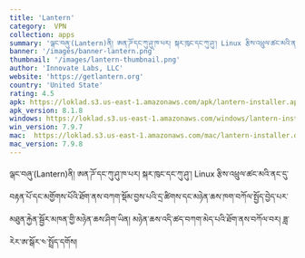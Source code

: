```yaml
---
title: 'Lantern'
category:  VPN
collection: apps
summary: 'ལྒང་བཞུ་(Lantern)ནི། ཨན་ཌོ་དང་ཀུ་ཤུ་ཁ་པར། སྐར་ཁུང་དང་ཀུ་ཤུ་། Linux རྩིས་འཕྲུལ་ཚང་མའི་ནང་དུ་བརྟན་པོ་དང་མགྱོགས་པོའི་ཐོག་ནས་བཀག་སྡོམ་བྱས་པའི་དྲ་ཚིགས་དང་མཉེན་ཆས་ཁག་བཀོལ་སྤྱོད་བྱེད་པར་མཐུན་རྐྱེན་སྦྱོར་མཁན་གྱི་མཉེན་ཆས་ཤིག་ཡིན། མཉེན་ཆས་འདི་ཚད་བཀག་མེད་པའི་ཐོག་ནས་བཀོལ་བར། ཟླ་རེར་ཨ་སྒོར་༤་སྤྲོད་དགོས།'
banner: '/images/banner-lantern.png'
thumbnail: '/images/lantern-thumbnail.png'
author: 'Innovate Labs, LLC'
website: 'https://getlantern.org'
country: 'United State'
rating: 4.5
apk: https://loklad.s3.us-east-1.amazonaws.com/apk/lantern-installer.apk
apk_version: 8.1.8
windows: https://loklad.s3.us-east-1.amazonaws.com/windows/lantern-installer.exe
win_version: 7.9.7
mac:  https://loklad.s3.us-east-1.amazonaws.com/mac/lantern-installer.dmg
mac_version: 7.9.8
---
```


ལྒང་བཞུ་(Lantern)ནི། ཨན་ཌོ་དང་ཀུ་ཤུ་ཁ་པར། སྐར་ཁུང་དང་ཀུ་ཤུ་། Linux རྩིས་འཕྲུལ་ཚང་མའི་ནང་དུ་བརྟན་པོ་དང་མགྱོགས་པོའི་ཐོག་ནས་བཀག་སྡོམ་བྱས་པའི་དྲ་ཚིགས་དང་མཉེན་ཆས་ཁག་བཀོལ་སྤྱོད་བྱེད་པར་མཐུན་རྐྱེན་སྦྱོར་མཁན་གྱི་མཉེན་ཆས་ཤིག་ཡིན། མཉེན་ཆས་འདི་ཚད་བཀག་མེད་པའི་ཐོག་ནས་བཀོལ་བར། ཟླ་རེར་ཨ་སྒོར་༤་སྤྲོད་དགོས།